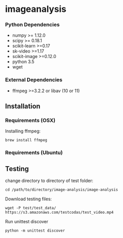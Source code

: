 # imageanalysis

### Python Dependencies
* numpy >= 1.12.0
* scipy >= 0.18.1
* scikit-learn >=0.17
* sk-video >=1.17
* scikit-image >=0.12.0
* python 3.5
* wget

### External Dependencies
* ffmpeg >=3.2.2 or libav (10 or 11)

## Installation

### Requirements (OSX)

Installing ffmpeg:
```
brew install ffmpeg
```

### Requirements (Ubuntu)

## Testing
change directory to directory of test folder:
```
cd /path/to/directory/image-analysis/image-analysis
```
Download testing files:  
```
wget -P test/test_data/ https://s3.amazonaws.com/testcodas/test_video.mp4
```
Run unittest discover
```
python -m unittest discover
```
